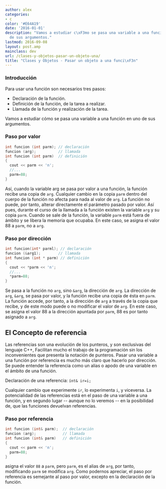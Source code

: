 ```yaml
---
author: alex
categories:
- c
color: '#E64A19'
date: '2016-01-01'
description: "Vamos a estudiar c\xF3mo se pasa una variable a una funci\xF3n en uno
  de sus argumentos."
lastmod: 2016-09-08
layout: post.amp
mainclass: dev
url: /clases-y-objetos-pasar-un-objeto-una/
title: "Clases y Objetos - Pasar un objeto a una funci\xF3n"
---
```


### Introducción

Para usar una función son necesarios tres pasos:

* Declaración de la función.
* Definición de la función, de la tarea a realizar.
* Llamada de la función y realización de la tarea.

<!--more--><!--ad-->

Vamos a estudiar cómo se pasa una variable a una función en uno de sus argumentos.

### Paso por valor

```cpp
int funcion (int parm); // declaración
funcion (arg);          // llamada
int funcion (int parm)  // definición
{
  cout << parm << 'n';
  //...
  parm=88;
}
```

Así, cuando la variable arg se pasa por valor a una función, la función recibe una copia de `arg`. Cualquier cambio en la copia `parm` dentro del cuerpo de la función no afecta para nada al valor de `arg`. La función no puede, por tanto, alterar directamente el parámetro pasado por valor. Así pues, durante el curso de la llamada a la función existen la variable `arg` y su copia `parm`. Cuando se sale de la función, la variable `parm` está fuera de ámbito y se libera la memoria que ocupaba. En este caso, se asigna el valor 88 a `parm`, no a `arg`.

### Paso por dirección

```cpp
int funcion(int* parml); // declaración
funcion (&arg1);        // llamada
int funcion (int * parm) // definición
{
  cout << *parm << 'n';
  //...
  *parm=88;
}
```

Se pasa a la función no `arg`, sino `&arg`, la dirección de `arg`. La dirección de `arg`, `&arg`, se pasa por valor, y la función recibe una copia de ésta en `parm`. La función accede, por tanto, a la dirección de `arg` a través de la copia que recibe, y de este modo puede o no modificar el valor de `arg`. En este caso, se asigna el valor 88 a la dirección apuntada por `parm`, 88 es por tanto asignado a `arg`.

## El Concepto de referencia

Las referencias son una evolución de los punteros, y son exclusivas del lenguaje C++, Facilitan mucho el trabajo de la programación sin los inconvenientes que presenta la notación de punteros. Pasar una variable a una función por referencia es mucho más claro que hacerlo por dirección. Se puede entender la referencia como un alias o apodo de una variable en el ámbito de una función.

Declaración de una referencia: `ínt& ir=i;`

Cualquier cambio que experimente `ir`, lo experimenta `i`, y viceversa. La potencialidad de las referencias está en el paso de una variable a una función, y en segundo lugar -- aunque no lo veremos -- en la posibilidad de, que las funciones devuelvan referencias.

### Paso por referencia

```cpp
int funcion (int& parm);  // declaración
funcion (arg);            // llamada
int funcion (int& parm)   // definición
{
  cout << parm << 'n';
  parm=88;
}
```

asigna el valor `88` a `parm`, pero `parm`, es el alias de `arg`, por tanto, modificando `parm` se modifica `arg`. Como podernos apreciar, el paso por referencia es semejante al paso por valor, excepto en la declaración de la función.

